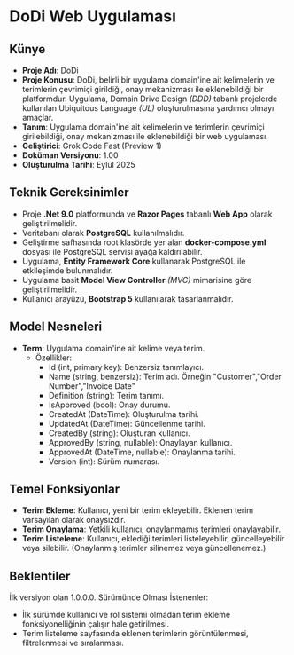 # DoDi Web Uygulaması

## Künye

- **Proje Adı**: DoDi
- **Proje Konusu**: DoDi, belirli bir uygulama domain'ine ait kelimelerin ve terimlerin çevrimiçi girildiği, onay mekanizması ile eklenebildiği bir platformdur. Uygulama, Domain Drive Design *(DDD)* tabanlı projelerde kullanılan Ubiquitous Language *(UL)* oluşturulmasına yardımcı olmayı amaçlar.
- **Tanım**: Uygulama domain'ine ait kelimelerin ve terimlerin çevrimiçi girilebildiği, onay mekanizması ile eklenebildiği bir web uygulaması.
- **Geliştirici**: Grok Code Fast (Preview 1)
- **Doküman Versiyonu**: 1.00
- **Oluşturulma Tarihi**: Eylül 2025

## Teknik Gereksinimler

- Proje **.Net 9.0** platformunda ve **Razor Pages** tabanlı **Web App** olarak geliştirilmelidir.
- Veritabanı olarak **PostgreSQL** kullanılmalıdır.
- Geliştirme safhasında root klasörde yer alan **docker-compose.yml** dosyası ile PostgreSQL servisi ayağa kaldırılabilir.
- Uygulama, **Entity Framework Core** kullanarak PostgreSQL ile etkileşimde bulunmalıdır.
- Uygulama basit **Model View Controller** *(MVC)* mimarisine göre geliştirilmelidir.
- Kullanıcı arayüzü, **Bootstrap 5** kullanılarak tasarlanmalıdır.

## Model Nesneleri

- **Term**: Uygulama domain'ine ait kelime veya terim.
  - Özellikler:
    - Id (int, primary key): Benzersiz tanımlayıcı.
    - Name (string, benzersiz): Terim adı. Örneğin "Customer","Order Number","Invoice Date"
    - Definition (string): Terim tanımı.
    - IsApproved (bool): Onay durumu.
    - CreatedAt (DateTime): Oluşturulma tarihi.
    - UpdatedAt (DateTime): Güncellenme tarihi.
    - CreatedBy (string): Oluşturan kullanıcı.
    - ApprovedBy (string, nullable): Onaylayan kullanıcı.
    - ApprovedAt (DateTime, nullable): Onaylanma tarihi.
    - Version (int): Sürüm numarası.

## Temel Fonksiyonlar

- **Terim Ekleme**: Kullanıcı, yeni bir terim ekleyebilir. Eklenen terim varsayılan olarak onaysızdır.
- **Terim Onaylama**: Yetkili kullanıcı, onaylanmamış terimleri onaylayabilir.
- **Terim Listeleme**: Kullanıcı, eklediği terimleri listeleyebilir, güncelleyebilir veya silebilir. (Onaylanmış terimler silinemez veya güncellenemez.)

## Beklentiler

İlk versiyon olan 1.0.0.0. Sürümünde Olması İstenenler:

- İlk sürümde kullanıcı ve rol sistemi olmadan terim ekleme fonksiyonelliğinin çalışır hale getirilmesi.
- Terim listeleme sayfasında eklenen terimlerin görüntülenmesi, filtrelenmesi ve sıralanması.